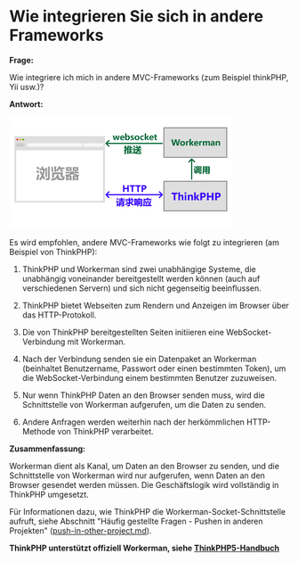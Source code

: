 # Wie integrieren Sie sich in andere Frameworks

**Frage:**

Wie integriere ich mich in andere MVC-Frameworks (zum Beispiel thinkPHP, Yii usw.)?

**Antwort:**

![workerman-thinkphp](../images/workerman-work-with-thinkphp.png)

Es wird empfohlen, andere MVC-Frameworks wie folgt zu integrieren (am Beispiel von ThinkPHP):

1. ThinkPHP und Workerman sind zwei unabhängige Systeme, die unabhängig voneinander bereitgestellt werden können (auch auf verschiedenen Servern) und sich nicht gegenseitig beeinflussen.

2. ThinkPHP bietet Webseiten zum Rendern und Anzeigen im Browser über das HTTP-Protokoll.

3. Die von ThinkPHP bereitgestellten Seiten initiieren eine WebSocket-Verbindung mit Workerman.

4. Nach der Verbindung senden sie ein Datenpaket an Workerman (beinhaltet Benutzername, Passwort oder einen bestimmten Token), um die WebSocket-Verbindung einem bestimmten Benutzer zuzuweisen.

5. Nur wenn ThinkPHP Daten an den Browser senden muss, wird die Schnittstelle von Workerman aufgerufen, um die Daten zu senden.

6. Andere Anfragen werden weiterhin nach der herkömmlichen HTTP-Methode von ThinkPHP verarbeitet.

**Zusammenfassung:**

Workerman dient als Kanal, um Daten an den Browser zu senden, und die Schnittstelle von Workerman wird nur aufgerufen, wenn Daten an den Browser gesendet werden müssen. Die Geschäftslogik wird vollständig in ThinkPHP umgesetzt.

Für Informationen dazu, wie ThinkPHP die Workerman-Socket-Schnittstelle aufruft, siehe Abschnitt "Häufig gestellte Fragen - Pushen in anderen Projekten" ([push-in-other-project.md](push-in-other-project.md)).

**ThinkPHP unterstützt offiziell Workerman, siehe [ThinkPHP5-Handbuch](https://www.kancloud.cn/manual/thinkphp5/235128)**
